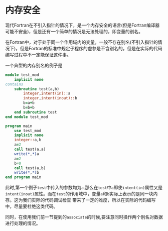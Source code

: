 # 内存安全

现代Fortran在不引入指针的情况下，是一个内存安全的语言(但是Fortran编译器可能不安全)，但是还有一个简单的情况是无法处理的，即变量的别名。

在Fortran中，对于处于同一个作用域内的变量，一般不存在别名(不引入指针的情况下)，但是Fortran的标准中规定子程序的虚参是不含别名的，但是在实际的代码编写过程中不一定能保证这件事。

一个典型的内存别名的例子是

``` fortran
module test_mod
    implicit none
contains
    subroutine test(a,b)
        integer,intent(in)::a
        integer,intent(inout)::b
        b=a+b
        b=b+b
    end subroutine test
end module test_mod

program main
    use test_mod
    implicit none
    integer::a,b
    a=2
    call test(a,a)
    write(*,*)a
    a=2
    b=0
    call test(a,b)
    write(*,*)b
end program main
```
此时,第一个例子`test`中传入的参数均为`a`,那么在`test`中`a`即使`intent(in)`属性又是`intent(inout)`属性。而在`test`的作用域中，变量`a`和`b`实际上表示的是同一块内存。这为我们实际的代码调试检查
带来了一定的难度，所以在实际的代码编写中，尽量要杜绝这类代码。

同时，在使用我们前一节提到的`associate`的时候,要注意同时操作两个别名对数据进行处理的情况。
